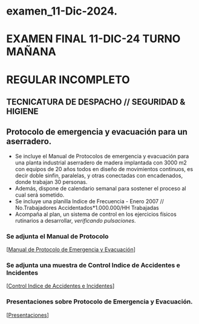 # examen_11-Dic-2024.
   # EXAMEN FINAL 11-DIC-24 TURNO MAÑANA
   # REGULAR INCOMPLETO
   ## TECNICATURA DE DESPACHO // SEGURIDAD & HIGIENE
   
   ## Protocolo de emergencia y evacuación para un aserradero.

   * Se incluye el Manual de Protocolos de emergencia y evacuación para una planta industrial aserradero de madera implantada con 3000 m2 con equipos de 20 años todos en diseño de movimientos continuos, es decir doble sinfin, paralelas, y otras conectadas con encadenados, donde trabajan 30 personas.
   * Además, dispone de calendario semanal para sostener el proceso al cual será sometido.
   * Se incluye una planilla Indice de Frecuencia - Enero 2007 // No.Trabajadores Accidentados*1.000.000/HH Trabajadas
   * Acompaña al plan, un sistema de control en los ejercicios físicos rutinarios a desarrollar, _verificando pulsaciones_.
   
   ### Se adjunta el Manual de Protocolo
   [[Manual de Protocolo de Emergencia y Evacuación]()]
   
   ### Se adjunta una muestra de Control Indice de Accidentes e Incidentes
   [[Control Indice de Accidentes e Incidentes]()]
   
   ### Presentaciones sobre Protocolo de Emergencia y Evacuación.
   [[Presentaciones](https://gamma.app/docs/Manual-de-Protocolos-de-Emergencia-y-Evacuacion-Planta-Industrial-cz0pxfkjwka9kre?mode=doc)]
   
